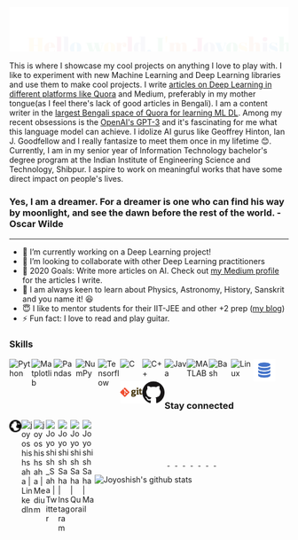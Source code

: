 [<img align="centre" alt="joyoshish.github.io" src="https://github.com/Joyoshish/Joyoshish/blob/master/joyoshish-github.svg" />][website]

<!---
# <p align="center"><a href="https://joyoshish.github.io/">🅷🅴🅻🅻🅾 🌎, 🄸'🄼 🄹🄾🅈🄾🅂🄷🄸🅂🄷！</a></p>
-->
This is where I showcase my cool projects on anything I love to play with. I like to experiment with new Machine Learning and Deep Learning libraries and use them to make cool projects. I write [articles on Deep Learning in different platforms like Quora](https://bn.quora.com/profile/%E0%A6%9C%E0%A7%9F%E0%A7%8B%E0%A6%B6%E0%A7%80%E0%A6%B7-%E0%A6%B8%E0%A6%BE%E0%A6%B9%E0%A6%BE-Joyoshish-Saha/all_posts) and Medium, preferably in my mother tongue(as I feel there's lack of good articles in Bengali). I am a content writer in the [largest Bengali space of Quora for learning ML DL](https://bn.quora.com/q/ml). Among my recent obsessions is the [OpenAI's GPT-3](https://openai.com/blog/openai-api/) and it's fascinating for me what this language model can achieve. I idolize AI gurus like Geoffrey Hinton, Ian J. Goodfellow and I really fantasize to meet them once in my lifetime 😊.  <br>
    Currently, I am in my senior year of Information Technology bachelor's degree program at the Indian Institute of Engineering Science and Technology, Shibpur. I aspire to work on meaningful works that have some direct impact on people's lives.  </br>

### Yes, I am a dreamer. For a dreamer is one who can find his way by moonlight, and see the dawn before the rest of the world. - Oscar Wilde
---
- 🔭 I’m currently working on a Deep Learning project!
- 👯 I’m looking to collaborate with other Deep Learning practitioners
- 🥅 2020 Goals: Write more articles on AI. Check out [my Medium profile](https://medium.com/@joyoshish) for the articles I write.
- 🌱 I am always keen to learn about Physics, Astronomy, History, Sanskrit and you name it! 😆
- 😇 I like to mentor students for their IIT-JEE and other +2 prep ([my blog](https://plustwopcm.blogspot.com/))
- ⚡ Fun fact: I love to read and play guitar. 

### Skills

[<img align="left" alt="Python" width="40px" src="https://upload.wikimedia.org/wikipedia/commons/thumb/c/c3/Python-logo-notext.svg/1200px-Python-logo-notext.svg.png" />][python]
[<img align="left" alt="Matplotlib" width="40px" src="https://upload.wikimedia.org/wikipedia/commons/thumb/8/84/Matplotlib_icon.svg/1200px-Matplotlib_icon.svg.png" />][matplotlib]
[<img align="left" alt="Pandas" width="40px" src="https://numfocus.org/wp-content/uploads/2016/07/pandas-logo-300.png" />][pandas]
[<img align="left" alt="NumPy" width="40px" src="https://user-images.githubusercontent.com/98330/63813335-20cd4b80-c8e2-11e9-9c04-e4dbf7285aa1.png" />][numpy]
[<img align="left" alt="Tensorflow" width="40px" src="https://upload.wikimedia.org/wikipedia/commons/thumb/2/2d/Tensorflow_logo.svg/1200px-Tensorflow_logo.svg.png" />][tf]
[<img align="left" alt="C" width="40px" src="https://cdn.iconscout.com/icon/free/png-512/c-programming-569564.png" />][c]
[<img align="left" alt="C++" width="40px" src="https://upload.wikimedia.org/wikipedia/commons/thumb/1/18/ISO_C%2B%2B_Logo.svg/1200px-ISO_C%2B%2B_Logo.svg.png" />][c++]
[<img align="left" alt="Java" width="40px" src="https://i.pinimg.com/originals/f1/ea/a7/f1eaa7278f64e27128e062a3de918265.png" />][java]
[<img align="left" alt="MATLAB" width="40px" src="https://www.mathworks.com/matlabcentral/mlc-downloads/downloads/submissions/24241/versions/5/screenshot.png" />][matlab]
[<img align="left" alt="Bash" width="40px" src="https://d33wubrfki0l68.cloudfront.net/8fe2cfeda869b96dde8c0776f5f305969f860002/c31dc/img/symbol/svg/monochrome_dark.svg" />][bash]
[<img align="left" alt="Linux" width="40px" src="https://1000logos.net/wp-content/uploads/2017/03/LINUX-LOGO.png" />][linux]
[<img align="left" alt="SQL" width="40px" src="https://raw.githubusercontent.com/github/explore/80688e429a7d4ef2fca1e82350fe8e3517d3494d/topics/sql/sql.png" />][sql]
[<img align="left" alt="Git" width="40px" src="https://raw.githubusercontent.com/github/explore/80688e429a7d4ef2fca1e82350fe8e3517d3494d/topics/git/git.png" />][git]
[<img align="left" alt="GitHub" width="40px" src="https://raw.githubusercontent.com/github/explore/78df643247d429f6cc873026c0622819ad797942/topics/github/github.png" />][github]  
</br>
<br>
### Stay connected

[<img align="left" alt="joyoshish.github.io" width="22px" src="https://raw.githubusercontent.com/iconic/open-iconic/master/svg/globe.svg" />][website]
[<img align="left" alt="joyoshishsaha | LinkedIn" width="22px" src="https://cdn.jsdelivr.net/npm/simple-icons@v3/icons/linkedin.svg" />][linkedin]
[<img align="left" alt="joyoshishsaha | Medium" width="22px" src="https://seeklogo.com/images/M/medium-logo-93CDCF6451-seeklogo.com.png" />][medium]
[<img align="left" alt="Joyoshish_Saha | Twitter" width="22px" src="https://cdn.jsdelivr.net/npm/simple-icons@v3/icons/twitter.svg" />][twitter]
[<img align="left" alt="JoyoshishSaha | Instagram" width="22px" src="https://cdn.jsdelivr.net/npm/simple-icons@v3/icons/instagram.svg" />][instagram]
[<img align="left" alt="JoyoshishSaha | Quora" width="22px" src="https://cdn4.iconfinder.com/data/icons/miu-black-social-2/60/quora-512.png" />][quora]
[<img align="left" alt="JoyoshishSaha | Mail" width="22px" src="https://image.flaticon.com/icons/svg/561/561188.svg" />][mail]

</br>
<br>

<div align="center">
    <br>
    <br>
    <a href="https://status.nmoo.dev/blocks/1">
        <img src="https://status.nmoo.dev/blocks/1" width="10" height="10">
    </a>
    <a href="https://status.nmoo.dev/blocks/2">
        <img src="https://status.nmoo.dev/blocks/2" width="10" height="10">
    </a>
    <a href="https://status.nmoo.dev/blocks/3">
        <img src="https://status.nmoo.dev/blocks/3" width="10" height="10">
    </a>
    <a href="https://status.nmoo.dev/blocks/4">
        <img src="https://status.nmoo.dev/blocks/4" width="10" height="10">
    </a>
    <a href="https://status.nmoo.dev/blocks/5">
        <img src="https://status.nmoo.dev/blocks/5" width="10" height="10">
    </a>
    <a href="https://status.nmoo.dev/blocks/6">
        <img src="https://status.nmoo.dev/blocks/6" width="10" height="10">
    </a>
    <a href="https://status.nmoo.dev/blocks/7">
        <img src="https://status.nmoo.dev/blocks/7" width="10" height="10">
    </a>
    <a href="https://status.nmoo.dev/blocks/8">
        <img src="https://status.nmoo.dev/blocks/8" width="10" height="10">
    </a>
    <br>
</div>


<!---<img align="left" alt="Joyoshish's Github Stats" src="https://github-readme-stats.vercel.app/api?username=Joyoshish&show_icons=true&hide_border=true" />-->

![Joyoshish's github stats](https://github-readme-stats.vercel.app/api?username=prateekiiest&show_icons=true&theme=dark)


[website]: https://joyoshish.github.io
[twitter]: https://twitter.com/Joyoshish_Saha
[instagram]: https://instagram.com/JoyoshishSaha
[linkedin]: https://linkedin.com/in/joyoshishsaha
[mail]: mailto:joyoshish@gmail.com
[github]: https://github.com
[python]: https://www.python.org/
[matplotlib]: https://matplotlib.org/
[pandas]: https://pandas.pydata.org/
[numpy]: https://numpy.org/
[tf]: https://www.tensorflow.org/
[c]: https://en.wikipedia.org/wiki/C_(programming_language)
[c++]: https://en.wikipedia.org/wiki/C%2B%2B
[java]: https://en.wikipedia.org/wiki/Java_(programming_language)
[matlab]: https://www.mathworks.com/products/matlab.html
[bash]: https://www.codecademy.com/learn/learn-the-command-line/modules/bash-scripting
[sql]: https://en.wikipedia.org/wiki/SQL
[linux]: https://www.linux.org/
[git]: https://git-scm.com/
[quora]: https://www.quora.com/profile/%E0%A6%9C%E0%A7%9F%E0%A7%8B%E0%A6%B6%E0%A7%80%E0%A6%B7-%E0%A6%B8%E0%A6%BE%E0%A6%B9%E0%A6%BE-Joyoshish-Saha
[medium]: https://medium.com/@joyoshish
